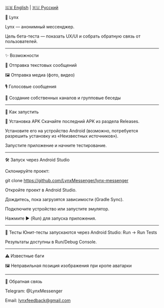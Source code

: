 [🇬🇧 English](README.md) | [🇷🇺 Русский](README.ru.md)

🦊 Lynx

Lynx — анонимный мессенджер.

Цель бета-теста — показать UX/UI и собрать обратную связь от пользователей.

---

✨ Возможности

📩 Отправка текстовых сообщений

🖼️ Отправка медиа (фото, видео)

🎙️ Голосовые сообщения

👥 Создание собственных каналов и групповые беседы

---

🚀 Как запустить

📱 Установка APK
Скачайте последний APK из раздела Releases.

Установите его на устройство Android (возможно, потребуется разрешить установку из «Неизвестных источников»).

Запустите приложение и начните тестирование.

---

🛠️ Запуск через Android Studio

Склонируйте проект:

git clone https://github.com/LynxMessenger/lynx-messenger

Откройте проект в Android Studio.

Дождитесь, пока загрузятся зависимости (Gradle Sync).

Подключите устройство или запустите эмулятор.

Нажмите ▶️ (Run) для запуска приложения.

---

🧪 Тесты
Юнит-тесты запускаются через Android Studio:
Run → Run Tests

Результаты доступны в Run/Debug Console.

---

⚠️ Известные баги

🖼️ Неправильная позиция изображения при кропе аватарки

---

📢 Обратная связь

Telegram: @LynxMessenger

Email: lynxfeedback@gmail.com
